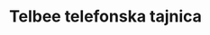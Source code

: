 ---
title: Telbee telefonska tajnica
redirect_from:
- /tajnica/
- /tajnik/
- /nivram/
- /razsvetlinas/
- /citat/
redirect_to: https://telbee.io/channel/feqfokujnmeeysuwksennq/
---